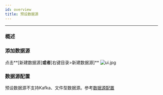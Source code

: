 ```yaml
---
id: overview
title: 预设数据源
---
```


---

### 概述

### 添加数据源
点击**[新建数据源]**或者**[右键目录>新建数据源]**
![ui.jpg](/img/datasource/create.jpg)

### 数据源配置
预设数据源不支持Kafka、文件型数据源。参考[数据源配置](/pipeline/source)



